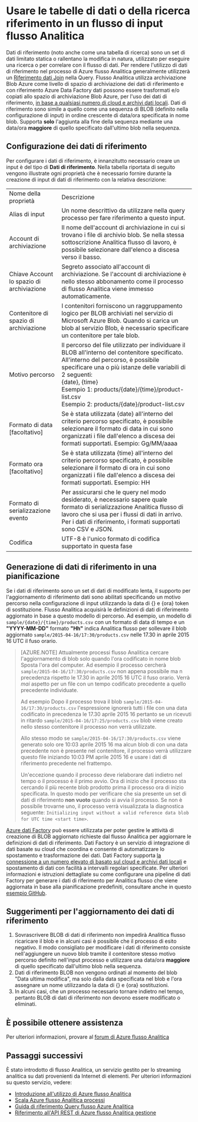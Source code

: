 <properties
    pageTitle="Usare le tabelle di dati e la ricerca dei riferimenti in flusso Analitica | Microsoft Azure"
    description="Usare dati di riferimento in una query flusso Analitica"
    keywords="tabella di ricerca, dati di riferimento"
    services="stream-analytics"
    documentationCenter=""
    authors="jeffstokes72"
    manager="jhubbard"
    editor="cgronlun"/>

<tags
    ms.service="stream-analytics"
    ms.devlang="na"
    ms.topic="article"
    ms.tgt_pltfrm="na"
    ms.workload="data-services"
    ms.date="09/26/2016"
    ms.author="jeffstok"/>

# <a name="using-reference-data-or-lookup-tables-in-a-stream-analytics-input-stream"></a>Usare le tabelle di dati o della ricerca riferimento in un flusso di input flusso Analitica

Dati di riferimento (noto anche come una tabella di ricerca) sono un set di dati limitato statica o rallentano la modifica in natura, utilizzato per eseguire una ricerca o per correlare con il flusso di dati. Per rendere l'utilizzo di dati di riferimento nel processo di Azure flusso Analitica generalmente utilizzerà un [Riferimento dati Join](https://msdn.microsoft.com/library/azure/dn949258.aspx) nella Query. Flusso Analitica utilizza archiviazione Blob Azure come livello di spazio di archiviazione dei dati di riferimento e con riferimento Azure Data Factory dati possono essere trasformati e/o copiati allo spazio di archiviazione Blob Azure, per l'uso dei dati di riferimento, [in base a qualsiasi numero di cloud e archivi dati locali](../data-factory/data-factory-data-movement-activities.md). Dati di riferimento sono simile a quello come una sequenza di BLOB (definito nella configurazione di input) in ordine crescente di data/ora specificata in nome blob. Supporta **solo** l'aggiunta alla fine della sequenza mediante una data/ora **maggiore** di quello specificato dall'ultimo blob nella sequenza.

## <a name="configuring-reference-data"></a>Configurazione dei dati di riferimento

Per configurare i dati di riferimento, è innanzitutto necessario creare un input è del tipo di **Dati di riferimento**. Nella tabella riportata di seguito vengono illustrate ogni proprietà che è necessario fornire durante la creazione di input di dati di riferimento con la relativa descrizione:

<table>
<tbody>
<tr>
<td>Nome della proprietà</td>
<td>Descrizione</td>
</tr>
<tr>
<td>Alias di input</td>
<td>Un nome descrittivo da utilizzare nella query processo per fare riferimento a questo input.</td>
</tr>
<tr>
<td>Account di archiviazione</td>
<td>Il nome dell'account di archiviazione in cui si trovano i file di archivio blob. Se nella stessa sottoscrizione Analitica flusso di lavoro, è possibile selezionare dall'elenco a discesa verso il basso.</td>
</tr>
<tr>
<td>Chiave Account lo spazio di archiviazione</td>
<td>Segreto associato all'account di archiviazione. Se l'account di archiviazione è nello stesso abbonamento come il processo di flusso Analitica viene immesso automaticamente.</td>
</tr>
<tr>
<td>Contenitore di spazio di archiviazione</td>
<td>I contenitori forniscono un raggruppamento logico per BLOB archiviati nel servizio di Microsoft Azure Blob. Quando si carica un blob al servizio Blob, è necessario specificare un contenitore per tale blob.</td>
</tr>
<tr>
<td>Motivo percorso</td>
<td>Il percorso del file utilizzato per individuare il BLOB all'interno del contenitore specificato. All'interno del percorso, è possibile specificare una o più istanze delle variabili di 2 seguenti:<BR>{date}, {time}<BR>Esempio 1: products/{date}/{time}/product-list.csv<BR>Esempio 2: products/{date}/product-list.csv
</tr>
<tr>
<td>Formato di data [facoltativo]</td>
<td>Se è stata utilizzata {date} all'interno del criterio percorso specificato, è possibile selezionare il formato di data in cui sono organizzati i file dall'elenco a discesa dei formati supportati. Esempio: Gg/MM/aaaa</td>
</tr>
<tr>
<td>Formato ora [facoltativo]</td>
<td>Se è stata utilizzata {time} all'interno del criterio percorso specificato, è possibile selezionare il formato di ora in cui sono organizzati i file dall'elenco a discesa dei formati supportati. Esempio: HH</td>
</tr>
<tr>
<td>Formato di serializzazione evento</td>
<td>Per assicurarsi che le query nel modo desiderato, è necessario sapere quale formato di serializzazione Analitica flusso di lavoro che si usa per i flussi di dati in arrivo. Per i dati di riferimento, i formati supportati sono CSV e JSON.</td>
</tr>
<tr>
<td>Codifica</td>
<td>UTF-8 è l'unico formato di codifica supportato in questa fase</td>
</tr>
</tbody>
</table>

## <a name="generating-reference-data-on-a-schedule"></a>Generazione di dati di riferimento in una pianificazione

Se i dati di riferimento sono un set di dati di modificato lenta, il supporto per l'aggiornamento di riferimento dati sono abilitati specificando un motivo percorso nella configurazione di input utilizzando la data di {} e {ora} token di sostituzione. Flusso Analitica acquisirà le definizioni di dati di riferimento aggiornato in base a questo modello di percorso. Ad esempio, un modello di `sample/{date}/{time}/products.csv` con un formato di data di tempo e un **"YYYY-MM-DD"** formato **"Hh"** indica Analitica flusso per sollevare il blob aggiornato `sample/2015-04-16/17:30/products.csv` nelle 17.30 in aprile 2015 16 UTC il fuso orario.

> [AZURE.NOTE] Attualmente processi flusso Analitica cercare l'aggiornamento di blob solo quando l'ora codificato in nome blob Sposta l'ora del computer. Ad esempio il processo cercherà `sample/2015-04-16/17:30/products.csv` non appena possibile ma n precedenza rispetto le 17.30 in aprile 2015 16 UTC il fuso orario. Verrà *mai* aspetto per un file con un tempo codificato precedente a quello precedente individuate.
> 
> Ad esempio Dopo il processo trova il blob `sample/2015-04-16/17:30/products.csv` l'espressione ignorerà tutti i file con una data codificato in precedenza le 17.30 aprile 2015 16 pertanto se un ricevuti in ritardo `sample/2015-04-16/17:25/products.csv` blob viene creato nello stesso contenitore il processo non verrà utilizzate.
> 
> Allo stesso modo se `sample/2015-04-16/17:30/products.csv` viene generato solo ore 10:03 aprile 2015 16 ma alcun blob di con una data precedente non è presente nel contenitore, il processo verrà utilizzare questo file iniziando 10:03 PM aprile 2015 16 e usare i dati di riferimento precedente nel frattempo.
> 
> Un'eccezione quando il processo deve rielaborare dati indietro nel tempo o il processo è il primo avvio. Ora di inizio che il processo sta cercando il più recente blob prodotto prima il processo ora di inizio specificata. In questo modo per verificare che sia presente un set di dati di riferimento **non vuoto** quando si avvia il processo. Se non è possibile trovarne uno, il processo verrà visualizzata la diagnostica seguente: `Initializing input without a valid reference data blob for UTC time <start time>`.


[Azure dati Factory](https://azure.microsoft.com/documentation/services/data-factory/) può essere utilizzata per poter gestire le attività di creazione di BLOB aggiornato richieste dal flusso Analitica per aggiornare le definizioni di dati di riferimento. Dati Factory è un servizio di integrazione di dati basate su cloud che coordina e consente di automatizzare lo spostamento e trasformazione dei dati. Dati Factory supporta [la connessione a un numero elevato di basato sul cloud e archivi dati locali](../data-factory/data-factory-data-movement-activities.md) e spostamento di dati con facilità a intervalli regolari specificate. Per ulteriori informazioni e istruzioni dettagliate su come configurare una pipeline di dati Factory per generare i dati di riferimento per Analitica flusso che viene aggiornata in base alla pianificazione predefiniti, consultare anche in questo [esempio GitHub](https://github.com/Azure/Azure-DataFactory/tree/master/Samples/ReferenceDataRefreshForASAJobs).

## <a name="tips-on-refreshing-your-reference-data"></a>Suggerimenti per l'aggiornamento dei dati di riferimento ##

1. Sovrascrivere BLOB di dati di riferimento non impedirà Analitica flusso ricaricare il blob e in alcuni casi è possibile che il processo di esito negativo. Il modo consigliato per modificare i dati di riferimento consiste nell'aggiungere un nuovo blob tramite il contenitore stesso motivo percorso definito nell'input processo e utilizzare una data/ora **maggiore** di quello specificato dall'ultimo blob nella sequenza.
2.  Dati di riferimento BLOB non vengono ordinati al momento del blob "Data ultima modifica", ma solo dalla data specificata nel blob e l'ora assegnare un nome utilizzando la data di {} e {ora} sostituzioni.
3.  In alcuni casi, che un processo necessario tornare indietro nel tempo, pertanto BLOB di dati di riferimento non devono essere modificato o eliminati.

## <a name="get-help"></a>È possibile ottenere assistenza
Per ulteriori informazioni, provare al [forum di Azure flusso Analitica](https://social.msdn.microsoft.com/Forums/en-US/home?forum=AzureStreamAnalytics)

## <a name="next-steps"></a>Passaggi successivi
È stato introdotto di flusso Analitica, un servizio gestito per lo streaming analitica su dati provenienti da Internet di elementi. Per ulteriori informazioni su questo servizio, vedere:

- [Introduzione all'utilizzo di Azure flusso Analitica](stream-analytics-get-started.md)
- [Scala Azure flusso Analitica processi](stream-analytics-scale-jobs.md)
- [Guida di riferimento Query flusso Azure Analitica](https://msdn.microsoft.com/library/azure/dn834998.aspx)
- [Riferimento all'API REST di Azure flusso Analitica gestione](https://msdn.microsoft.com/library/azure/dn835031.aspx)

<!--Link references-->
[stream.analytics.developer.guide]: ../stream-analytics-developer-guide.md
[stream.analytics.scale.jobs]: stream-analytics-scale-jobs.md
[stream.analytics.introduction]: stream-analytics-introduction.md
[stream.analytics.get.started]: stream-analytics-get-started.md
[stream.analytics.query.language.reference]: http://go.microsoft.com/fwlink/?LinkID=513299
[stream.analytics.rest.api.reference]: http://go.microsoft.com/fwlink/?LinkId=517301
